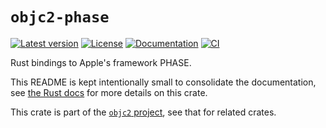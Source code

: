 # `objc2-phase`

[![Latest version](https://badgen.net/crates/v/objc2-phase)](https://crates.io/crates/objc2-phase)
[![License](https://badgen.net/badge/license/MIT/blue)](../LICENSE.txt)
[![Documentation](https://docs.rs/objc2-phase/badge.svg)](https://docs.rs/objc2-phase/)
[![CI](https://github.com/madsmtm/objc2/actions/workflows/ci.yml/badge.svg)](https://github.com/madsmtm/objc2/actions/workflows/ci.yml)

Rust bindings to Apple's framework PHASE.

This README is kept intentionally small to consolidate the documentation, see
[the Rust docs](https://docs.rs/objc2-phase/) for more details on this crate.

This crate is part of the [`objc2` project](https://github.com/madsmtm/objc2),
see that for related crates.
